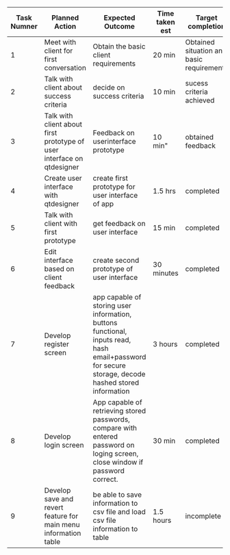 
|Task Numner| Planned Action|Expected Outcome|Time taken est|Target completion|Criteria|
|-----------|---------------|----------------|--------------|-----------------|--------|
|     1     |Meet with client for first conversation|Obtain the basic client requirements|20 min|Obtained situation and basic requirements| 4|A|'
|     2     | Talk with client about success criteria|decide on success criteria|10 min|sucess criteria achieved|A|
|     3     | Talk with client about first prototype of user interface on qtdesigner | Feedback on userinterface prototype | 10 min" | obtained feedback | A|
|4|Create user interface with qtdesigner|create first prototype for user interface of app|1.5 hrs|completed|B|
|5|Talk with client with first prototype|get feedback on user interface|15 min|completed|A|
|6|Edit interface based on client feedback|create second prototype of user interface|30 minutes|completed|B|
|7|Develop register screen|app capable of storing user information, buttons functional, inputs read, hash email+password for secure storage, decode hashed stored information|3 hours|completed|C|
|8|Develop login screen|App capable of retrieving stored passwords, compare with entered password on loging screen, close window if password correct.|30 min|completed|C|
|9|Develop save and revert feature for main menu information table|be able to save information to csv file and load csv file information to table|1.5 hours|incomplete|C|
